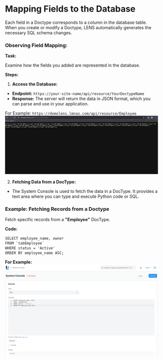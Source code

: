 #  Mapping Fields to the Database 
  
Each field in a Doctype corresponds to a column in the database table. When you create or modify a Doctype, LENS automatically generates the necessary SQL schema changes.  

### Observing Field Mapping:  

**Task:** 

Examine how the fields you added are represented in the database.
	
**Steps:**

 1. **Access the Database:**
 - **Endpoint:** `https://your-site-name/api/resource/YourDoctypeName`
 - **Response:** The server will return the data in JSON format, which you can parse and use in your application.

For Example:  `https://demolens.lmnas.com/api/resource/Employee`
![Data in JSON format](https://github.com/lmnaslimited/wedha/blob/framework/lms/media/API_JSON.png?raw=true)

2. **Fetching Data from a DocType:** 
- The System Console is used to fetch the data in a DocType. It provides a text area where you can type and execute Python code or SQL.

### Example: Fetching Records from a Doctype

Fetch specific records from a **"Employee"** DocType.

**Code:**

```
SELECT employee_name, owner
FROM `tabEmployee`
WHERE status = 'Active'
ORDER BY employee_name ASC;
```

**For Example:** 
![System_Console_Output](https://github.com/lmnaslimited/wedha/blob/framework/lms/media/System_Console.png?raw=true)

<!--stackedit_data:
eyJoaXN0b3J5IjpbMTEyNTk0NzEyNiwxMTA2MTI0NTkyLC0xMD
kzNTA5Mjc4LDE0NTY2NzI1MywtMjA3Njc0OTQ4MywxMjE4MTQ1
MDQ0LC02OTIxMDU3NDYsLTE3MDU2Mjc3MTIsMTgyMTU3MDE4MS
wtMTg2NDQxNTg2NSwtMTg5NDY0NDg0MiwtMTgxODY5NTQ0LC01
MTI5MzM0NjJdfQ==
-->